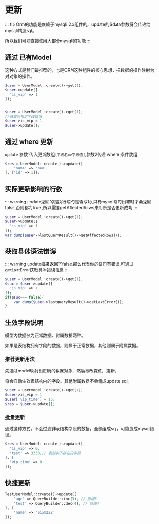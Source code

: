 # 更新

::: tip 
Orm的功能是依赖于mysqli 2.x组件的，update的$data参数将会传递给mysqli构造sql。

所以我们可以直接使用大部分mysqli的功能
:::

## 通过 已有Model

这种方式是我们最推荐的，也是ORM这种组件的核心思想，把数据的操作映射为对对象的操作。

```php
$user = UserModel::create()->get(1);
$user->update([
  'is_vip' => 1
]);
```

```php

$user = UserModel::create()->get(1);
//获取后指定字段赋值
$user->is_vip = 1;
$user->update();
```

## 通过 where 更新

`update` 参数1传入更新数组`[字段名=>字段值]`,参数2传递 where 条件数组

```php
$res = UserModel::create()->update([
    'name' => 'new'
], ['id' => 1]);
```


## 实际更新影响的行数
::: warning
update返回的是执行语句是否成功,只有mysql语句出错时才会返回false,否则都为true
,所以需要getAffectedRows来判断是否更新成功
:::

```php
$user = UserModel::create()->get(1);
$user->update([
  'is_vip' => 1
]);
var_dump($user->lastQueryResult()->getAffectedRows());
```



## 获取具体语法错误
::: warning
update如果返回了false,那么代表你的语句有错误,可通过getLastError获取具体错误信息
:::
```php
$user = UserModel::create()->get(1);
$suc = $user->update([
  'is_vip' => 1
]);
if($suc=== false){
	var_dump($user->lastQueryResult()->getLastError());
}
```

## 生效字段说明

模型内数据分为正常数据、附属数据两种。

如果是表结构拥有字段的数据，则属于正常数据，其他则属于附属数据。

### 推荐更新用法

先通过model映射出正确的数据对象，然后再改变值，更新。

将会自动生效表结构内的字段。其他附属数据不会组成update sql。

```php
$user = UserModel::create()->get(1);
$user->is_vip = 1;
$user['vip_time'] = 15;
$res = $user->update();
```

### 批量更新

通过这种方式，不会过滤非表结构字段的数据，全部组成sql，可能造成mysql错误。

```php
$res = UserModel::create()->update([
  'is_vip' => 0,
  'test' => 3333,// 表结构不存在的字段
], [
  'vip_time' => 0
]);
```


## 快捷更新

```php
TestUserModel::create()->update([
    'age' => QueryBuilder::inc(3), // 自增3
    'test' => QueryBuilder::dec(4), // 自降4
], [
    'name' => 'Siam222'
]);
```
